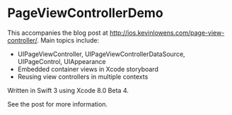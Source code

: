 # PageViewControllerDemo

This accompanies the blog post at http://ios.kevinlowens.com/page-view-controller/. Main topics include:

* UIPageViewController, UIPageViewControllerDataSource, UIPageControl, UIAppearance
* Embedded container views in Xcode storyboard
* Reusing view controllers in multiple contexts

Written in Swift 3 using Xcode 8.0 Beta 4.

See the post for more information.

